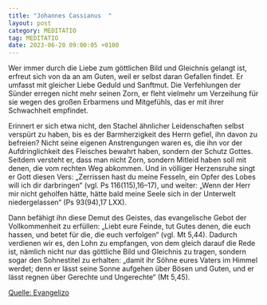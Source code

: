 ```yaml
---
title: "Johannes Cassianus  "
layout: post
category: MEDITATIO
tag: MEDITATIO
date: 2023-06-20 09:00:05 +0100
---
```

Wer immer durch die Liebe zum göttlichen Bild und Gleichnis gelangt ist, erfreut sich von da an am Guten, weil er selbst daran Gefallen findet. Er umfasst mit gleicher Liebe Geduld und Sanftmut. Die Verfehlungen der Sünder erregen nicht mehr seinen Zorn, er fleht vielmehr um Verzeihung für sie wegen des großen Erbarmens und Mitgefühls, das er mit ihrer Schwachheit empfindet.<!--more-->

Erinnert er sich etwa nicht, den Stachel ähnlicher Leidenschaften selbst verspürt zu haben, bis es der Barmherzigkeit des Herrn gefiel, ihn davon zu befreien? Nicht seine eigenen Anstrengungen waren es, die ihn vor der Aufdringlichkeit des Fleisches bewahrt haben, sondern der Schutz Gottes. Seitdem versteht er, dass man nicht Zorn, sondern Mitleid haben soll mit denen, die vom rechten Weg abkommen. Und in völliger Herzensruhe singt er Gott diesen Vers: „Zerrissen hast du meine Fesseln, ein Opfer des Lobes will ich dir darbringen“ (vgl. Ps 116(115),16–17), und weiter: „Wenn der Herr mir nicht geholfen hätte, hätte bald meine Seele sich in der Unterwelt niedergelassen“ (Ps 93(94),17 LXX).

Dann befähigt ihn diese Demut des Geistes, das evangelische Gebot der Vollkommenheit zu erfüllen: „Liebt eure Feinde, tut Gutes denen, die euch hassen, und betet für die, die euch verfolgen“ (vgl. Mt 5,44). Dadurch verdienen wir es, den Lohn zu empfangen, von dem gleich darauf die Rede ist, nämlich nicht nur das göttliche Bild und Gleichnis zu tragen, sondern sogar den Sohnestitel zu erhalten: „damit ihr Söhne eures Vaters im Himmel werdet; denn er lässt seine Sonne aufgehen über Bösen und Guten, und er lässt regnen über Gerechte und Ungerechte“ (Mt 5,45).


[Quelle: Evangelizo](https://evangeliumtagfuertag.org/DE/gospel)